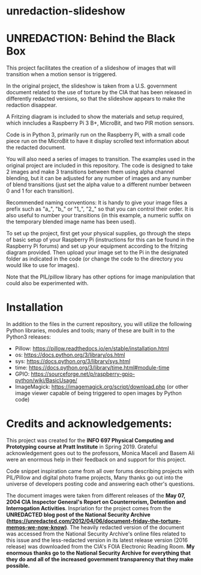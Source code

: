 # unredaction-slideshow
# UNREDACTION: Behind the Black Box

This project facilitates the creation of a slideshow of images that will transition when a motion sensor is triggered. 

In the original project, the slideshow is taken from a U.S. government document related to the use of torture by the CIA that has been released in differently redacted versions, so that the slideshow appears to make the redaction disappear.

A Fritzing diagram is included to show the materials and setup required, which inncludes a Raspberry Pi 3 B+, MicroBit, and two PIR motion sensors.

Code is in Python 3, primarily run on the Raspberry Pi, with a small code piece run on the MicroBit to have it display scrolled text information about the redacted document.

You will also need a series of images to transition. The examples used in the original project are included in this repository. The code is designed to take 2 images and make 3 transitions between them using alpha channel blending, but it can be adjusted for any number of images and any number of blend transitions (just set the alpha value to a different number between 0 and 1 for each transition).

Recommended naming conventions: It is handy to give your image files a prefix such as "a_", "b_" or "1_", "2_" so that you can control their order. It is also useful to number your transitions (in this example, a numeric suffix on the temporary blended image name has been used).

To set up the project, first get your physical supplies, go through the steps of basic setup of your Raspberry Pi (instructions for this can be found in the Raspberry Pi forums) and set up your equipment according to the fritzing diagram provided. Then upload your image set to the Pi in the designated folder as indicated in the code (or change the code to the directory you would like to use for images). 

Note that the PIL/pillow library has other options for image manipulation that could also be experimented with.

# Installation
In addition to the files in the current repository, you will utilize the following Python libraries, modules and tools; many of these are built in to the Python3 releases:
  * Pillow:  https://pillow.readthedocs.io/en/stable/installation.html
  * os:  https://docs.python.org/3/library/os.html
  * sys: https://docs.python.org/3/library/sys.html
  * time: https://docs.python.org/3/library/time.html#module-time
  * GPIO: https://sourceforge.net/p/raspberry-gpio-python/wiki/BasicUsage/
  * ImageMagick: https://imagemagick.org/script/download.php
       (or other image viewer capable of being triggered to open images by Python code)
  

# Credits and acknowledgements:
This project was created for the <b>INFO 697 Physical Computing and Prototyping course at Pratt Institute</b> in Spring 2019. Grateful acknowledgement goes out to the professors, Monica Maceli and Basem Ali were an enormous help in their feedback on and support for this project.

Code snippet inspiration came from all over forums describing projects with PIL/Pillow and digital photo frame projects, Many thanks go out into the universe of developers posting code and answering each other's questions.

The document images were taken from different releases of the <b> May 07, 2004 CIA Inspector General's Report on Counterrorism, Detention and Interrogation Activities</b>. Inspriation for the project comes from the <b>UNREDACTED blog post of the National Security Archive (https://unredacted.com/2012/04/06/document-friday-the-torture-memos-we-now-know)</b>. The heavily redacted version of the document was accessed from the National Security Archive's online files related to this issue and the less-redacted version in its latest release version (2016 release) was downloaded from the CIA's FOIA Electronic Reading Room. <b>My enormous thanks go to the National Security Archive for everything that they do and all of the increased government transparency that they make possible.</b>
